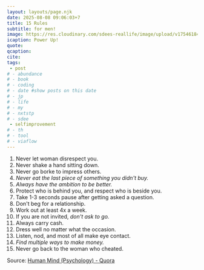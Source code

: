 ```yaml
---
layout: layouts/page.njk
date: 2025-08-08 09:06:03+7
title: 15 Rules
subtitle: for men!
image: https://res.cloudinary.com/sdees-reallife/image/upload/v1754618497/IMG_1738_omcypb.jpg
icaption: Power Up!
quote:
qcaption: 
cite: 
tags: 
 - post
# - abundance
# - book
# - coding
# - date #show posts on this date
# - jp
# - life
# - my
# - nxtstp
# - sdee
 - selfimprovement
# - th
# - tool
# - viaflow
---
```

1. Never let woman disrespect you.
2. Never shake a hand sitting down.
3. Never go borke to impress others.
4. *Never eat the last piece of something you didn't buy.*
5. *Always have the ambition to be better.*
6. Protect who is behind you, and respect who is beside you.
7. Take 1-3 seconds pause after getting asked a question.
8. Don't beg for a relationship.
9. Work out at least 4x a week.
10. If you are not invited, *don't ask to go.*
11. Always carry cash.
12. Dress well no matter what the occasion.
13. Listen, nod, and most of all make eye contact.
14. *Find multiple ways to make money.*
15. Never go back to the woman who cheated.

Source: [Human Mind (Psychology) - Quora](https://qr.ae/pA0mjF)